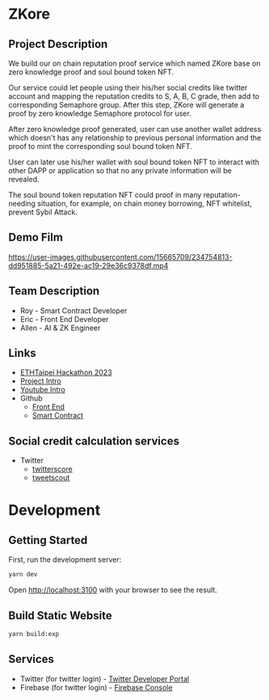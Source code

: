 # ZKore
## Project Description

We build our on chain reputation proof service which named ZKore base on zero knowledge proof and soul bound token NFT.

Our service could let people using their his/her social credits like twitter account and mapping the reputation credits to  S, A, B, C grade, then add to corresponding Semaphore group. After this step, ZKore will generate a proof by zero knowledge Semaphore protocol for user.

After zero knowledge proof generated, user can use another wallet address which doesn't has any relationship to previous personal information and the proof to mint the corresponding soul bound token NFT.

User can later use his/her wallet with soul bound token NFT to interact with other DAPP or application so that no any private information will be revealed.

The soul bound token reputation NFT could proof in many reputation-needing situation, for example, on chain money borrowing, NFT whitelist, prevent Sybil Attack.

## Demo Film


https://user-images.githubusercontent.com/15665709/234754813-dd951885-5a21-492e-ac19-29e36c9378df.mp4


## Team Description

- Roy - Smart Contract Developer
- Eric - Front End Developer
- Allen - AI & ZK Engineer

## Links
- [ETHTaipei Hackathon 2023](https://taikai.network/ethtaipei/hackathons/hackathon/overview)
- [Project Intro](https://taikai.network/ethtaipei/hackathons/hackathon/projects/clgrngou2137457001xfdtl5apz2/idea)
- [Youtube Intro](https://www.youtube.com/watch?v=3hnuIYo0luo)
- Github
  - [Front End](https://github.com/ETHTaipei-Hachathon/ZKore-FE)
  - [Smart Contract](https://github.com/ETHTaipei-Hachathon/ZKore)


## Social credit calculation services

- Twitter
  - [twitterscore](https://twitterscore.io/)
  - [tweetscout](https://tweetscout.io/)

# Development 

## Getting Started

First, run the development server:

```bash
yarn dev
```

Open [http://localhost:3100](http://localhost:3100) with your browser to see the result.

## Build Static Website

```bash
yarn build:exp
```

## Services

- Twitter (for twitter login) - [Twitter Developer Portal](https://developer.twitter.com/en/portal/projects/1649622597318119426/apps/26974710/settings)
- Firebase (for twitter login) - [Firebase Console](https://console.firebase.google.com/project/rep-zkore/overview)
